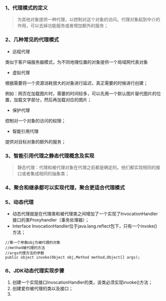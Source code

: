
### 1、代理模式的定义

> 为其他对象提供一种代理，以控制对这个对象的访问。代理对象起到中介的作用，可以去掉功能服务或者增加额外的服务；

### 2、几种常见的代理模式

- 远程代理

类似于客户端服务器模式，为不同地理位置的对象提供一个局域网代表对象

- 虚拟代理

根据需要将一个资源消耗很大的对象进行延迟，真正需要的时候进行创建；

例如：网页在加载图片时，需要的时间较多，可以先用一个默认图片替代图片的位置，加载文字部分，然后再加载对应的图片；

- 保护代理

控制对一个对象的访问的权限；

- 智能引用代理

提供对目标对象的额外的服务；

### 3、智能引用代理之静态代理概念及实现

> 静态代理：代理和被代理对象在代理之前都是确定的。他们都实现相同的接口或者集成相同的抽象类；

### 4、聚合和继承都可以实现代理，聚合更适合代理模式

### 5、动态代理

- 动态代理就是在代理类和被代理类之间增加了一个实现了InvocationHandler接口的类Proxyhandler（事务处理器）；
- Interface InvocationHandler位于java.lang.reflect包下，只有一个invoke()方法；
```
//第一个参数obj为被代理的对象
//method被代理的方法
//args代理方法的参数
public object invoke(Object obj,Method method,Object[] args);
```

### 6、JDK动态代理实现步骤
1. 创建一个实现接口InvocationHandler的类，该类必须实现invoke()方法；
2. 创建爱你被代理的类以及接口；
3. 